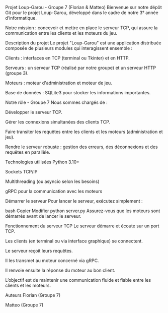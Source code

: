 Projet Loup-Garou - Groupe 7 (Florian & Matteo)
Bienvenue sur notre dépôt Git pour le projet Loup-Garou, développé dans le cadre de notre 3ᵉ année d’informatique.

Notre mission : concevoir et mettre en place le serveur TCP, qui assure la communication entre les clients et les moteurs du jeu.

Description du projet
Le projet "Loup-Garou" est une application distribuée composée de plusieurs modules qui interagissent ensemble :

Clients : interfaces en TCP (terminal ou Tkinter) et en HTTP.

Serveurs : un serveur TCP (réalisé par notre groupe) et un serveur HTTP (groupe 3).

Moteurs : moteur d'administration et moteur de jeu.

Base de données : SQLite3 pour stocker les informations importantes.

Notre rôle - Groupe 7
Nous sommes chargés de :

Développer le serveur TCP.

Gérer les connexions simultanées des clients TCP.

Faire transiter les requêtes entre les clients et les moteurs (administration et jeu).

Rendre le serveur robuste : gestion des erreurs, des déconnexions et des requêtes en parallèle.

Technologies utilisées
Python 3.10+

Sockets TCP/IP

Multithreading (ou asyncio selon les besoins)

gRPC pour la communication avec les moteurs

Démarrer le serveur
Pour lancer le serveur, exécutez simplement :

bash
Copier
Modifier
python server.py
Assurez-vous que les moteurs sont démarrés avant de lancer le serveur.

Fonctionnement du serveur TCP
Le serveur démarre et écoute sur un port TCP.

Les clients (en terminal ou via interface graphique) se connectent.

Le serveur reçoit leurs requêtes.

Il les transmet au moteur concerné via gRPC.

Il renvoie ensuite la réponse du moteur au bon client.

L’objectif est de maintenir une communication fluide et fiable entre les clients et les moteurs.

Auteurs
Florian (Groupe 7)

Matteo (Groupe 7)

